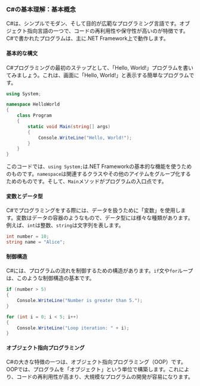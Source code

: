 ### C#の基本理解：基本概念
C#は、シンプルでモダン、そして目的が広範なプログラミング言語です。オブジェクト指向言語の一つで、コードの再利用性や保守性が高いのが特徴です。C#で書かれたプログラムは、主に.NET Framework上で動作します。

#### 基本的な構文
C#プログラミングの最初のステップとして、「Hello, World!」プログラムを書いてみましょう。これは、画面に「Hello, World!」と表示する簡単なプログラムです。

```csharp
using System;

namespace HelloWorld
{
    class Program
    {
        static void Main(string[] args)
        {
            Console.WriteLine("Hello, World!");
        }
    }
}
```
このコードでは、`using System;`は.NET Frameworkの基本的な機能を使うためのものです。`namespace`は関連するクラスやその他のアイテムをグループ化するためのものです。そして、`Main`メソッドがプログラムの入口点です。

#### 変数とデータ型
C#でプログラミングをする際には、データを扱うために「変数」を使用します。変数はデータの容器のようなもので、データ型には様々な種類があります。例えば、`int`は整数、`string`は文字列を表します。

```csharp
int number = 10;
string name = "Alice";
```

#### 制御構造
C#には、プログラムの流れを制御するための構造があります。`if`文や`for`ループは、このような制御構造の基本です。

```csharp
if (number > 5)
{
    Console.WriteLine("Number is greater than 5.");
}

for (int i = 0; i < 5; i++)
{
    Console.WriteLine("Loop iteration: " + i);
}
```

#### オブジェクト指向プログラミング
C#の大きな特徴の一つは、オブジェクト指向プログラミング（OOP）です。OOPでは、プログラムを「オブジェクト」という単位で構築します。これにより、コードの再利用性が高まり、大規模なプログラムの開発が容易になります。